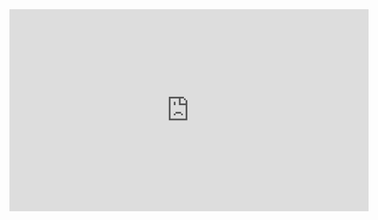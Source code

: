 


<iframe src="https://unitube.it.helsinki.fi/unitube/embed.html?id=789307d7-818f-44a8-8b2e-c4208b65bd15" scrolling="no" allowfullscreen="true" frameBorder="0" marginHeight="0px" marginWidth="0px" height="360" width="640"></iframe>
